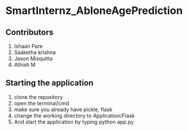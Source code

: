 # SmartInternz_AbloneAgePrediction

## Contributors
1. Ishaan Pare
2. Saaketha krishna
3. Jason Misquitta
4. Athish M


## Starting the application

1. clone the repository
2. open the terminal/cmd
3. make sure you already have pickle, flask
4. change the working directory to Application/Flask
5. And start the application by typing python app.py
